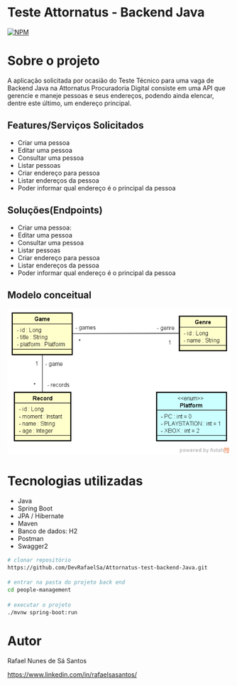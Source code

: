 # Teste Attornatus - Backend Java 
[![NPM](https://img.shields.io/npm/l/react)](https://github.com/DevRafaelSa/Attornatus-test-backend-Java/blob/main/LICENCE) 

# Sobre o projeto

A aplicação solicitada por ocasião do Teste Técnico para uma vaga de Backend Java na Attornatus Procuradoria Digital consiste em uma API que gerencie e maneje pessoas e seus endereços, podendo ainda elencar, dentre este último, um endereço principal.

## Features/Serviços Solicitados
- Criar uma pessoa
- Editar uma pessoa
- Consultar uma pessoa
- Listar pessoas
- Criar endereço para pessoa
- Listar endereços da pessoa
- Poder informar qual endereço é o principal da pessoa

## Soluções(Endpoints)
- Criar uma pessoa: 
- Editar uma pessoa
- Consultar uma pessoa
- Listar pessoas
- Criar endereço para pessoa
- Listar endereços da pessoa
- Poder informar qual endereço é o principal da pessoa

## Modelo conceitual
![Modelo Conceitual](https://github.com/acenelio/assets/raw/main/sds1/modelo-conceitual.png)

# Tecnologias utilizadas
- Java
- Spring Boot
- JPA / Hibernate
- Maven
- Banco de dados: H2
- Postman
- Swagger2


```bash
# clonar repositório
https://github.com/DevRafaelSa/Attornatus-test-backend-Java.git

# entrar na pasta do projeto back end
cd people-management

# executar o projeto
./mvnw spring-boot:run
```

# Autor

Rafael Nunes de Sá Santos

https://www.linkedin.com/in/rafaelsasantos/
